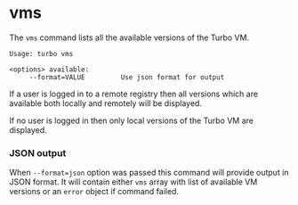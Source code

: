 # vms

The `vms` command lists all the available versions of the Turbo VM. 

```
Usage: turbo vms

<options> available:
     --format=VALUE         Use json format for output
```

If a user is logged in to a remote registry then all versions which are available both locally and remotely will be displayed. 

If no user is logged in then only local versions of the Turbo VM are displayed. 

### JSON output

When `--format=json` option was passed this command will provide output in JSON format. It will contain either `vms` array with list of available VM versions or an `error` object if command failed.